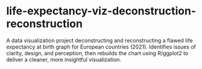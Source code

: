# life-expectancy-viz-deconstruction-reconstruction
A data visualization project deconstructing and reconstructing a flawed life expectancy at birth graph for European countries (2021). Identifies issues of clarity, design, and perception, then rebuilds the chart using R/ggplot2 to deliver a cleaner, more insightful visualization.
